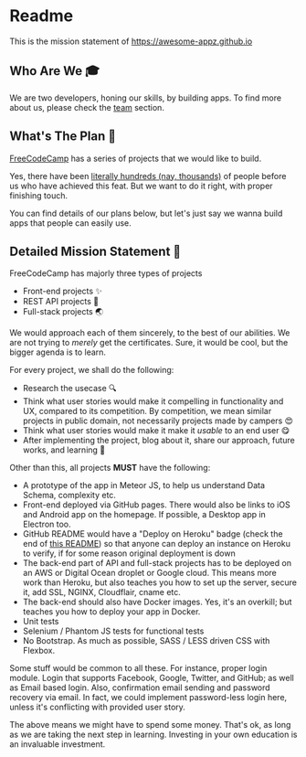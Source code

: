 # Readme

This is the mission statement of https://awesome-appz.github.io

## Who Are We :mortar_board:

We are two developers, honing our skills, by building apps. To find more about us, please check the [team](https://github.com/orgs/awesome-appz/people) section.

## What's The Plan :crystal_ball:

[FreeCodeCamp](https://freecodecamp.com/map) has a series of projects that we would like to build. 

Yes, there have been [literally hundreds (nay, thousands)](https://www.freecodecamp.com/about) of people before us who have achieved this feat. But we want to do it right, with proper finishing touch.

You can find details of our plans below, but let's just say we wanna build apps that people can easily use.

## Detailed Mission Statement :rocket:

FreeCodeCamp has majorly three types of projects

- Front-end projects :sparkles:
- REST API projects :restroom:
- Full-stack projects :earth_asia:

We would approach each of them sincerely, to the best of our abilities. We are not trying to _merely_ get the certificates. Sure, it would be cool, but the bigger agenda is to learn.

For every project, we shall do the following:
- Research the usecase :mag:
- Think what user stories would make it compelling in functionality and UX, compared to its competition. By competition, we mean similar projects in public domain, not necessarily projects made by campers :heart_eyes:
- Think what user stories would make it make it *usable* to an end user :yum:
- After implementing the project, blog about it, share our approach, future works, and learning :facepunch:

Other than this, all projects **MUST** have the following:
- A prototype of the app in Meteor JS, to help us understand Data Schema, complexity etc.
- Front-end deployed via GitHub pages. There would also be links to iOS and Android app on the homepage. If possible, a Desktop app in Electron too.
- GitHub README would have a "Deploy on Heroku" badge (check the end of [this README](https://github.com/wekan/wekan)) so that anyone can deploy an instance on Heroku to verify, if for some reason original deployment is down
- The back-end part of API and full-stack projects has to be deployed on an AWS or Digital Ocean droplet or Google cloud. This means more work than Heroku, but also teaches you how to set up the server, secure it, add SSL, NGINX, Cloudflair, cname etc.
- The back-end should also have Docker images. Yes, it's an overkill; but teaches you how to deploy your app in Docker.
- Unit tests
- Selenium / Phantom JS tests for functional tests
- No Bootstrap. As much as possible, SASS / LESS driven CSS with Flexbox.

Some stuff would be common to all these. For instance, proper login module. Login that supports Facebook, Google, Twitter, and GitHub; as well as Email based login. Also, confirmation email sending and password recovery via email. In fact, we could implement password-less login here, unless it's conflicting with provided user story.

The above means we might have to spend some money. That's ok, as long as we are taking the next step in learning. Investing in your own education is an invaluable investment.

